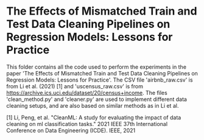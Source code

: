 # The Effects of Mismatched Train and Test Data Cleaning Pipelines on Regression Models: Lessons for Practice

This folder contains all the code used to perform the experiments in the paper 'The Effects of Mismatched Train and Test Data Cleaning Pipelines on Regression Models: Lessons for Practice'. The CSV file 'airbnb_raw.csv' is from Li et al. (2021) [1] and 'uscensus_raw.csv' is from https://archive.ics.uci.edu/dataset/20/census+income. The files 'clean_method.py' and 'cleaner.py' are used to implement different data cleaning setups, and are also based on similar methods as in Li et al.

[1] Li, Peng, et al. "CleanML: A study for evaluating the impact of data cleaning on ml classification tasks." 2021 IEEE 37th International Conference on Data Engineering (ICDE). IEEE, 2021
